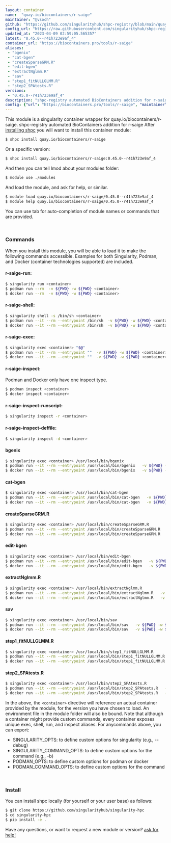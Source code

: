 ```yaml
---
layout: container
name:  "quay.io/biocontainers/r-saige"
maintainer: "@vsoch"
github: "https://github.com/singularityhub/shpc-registry/blob/main/quay.io/biocontainers/r-saige/container.yaml"
config_url: "https://raw.githubusercontent.com/singularityhub/shpc-registry/main/quay.io/biocontainers/r-saige/container.yaml"
updated_at: "2023-04-09 02:59:05.565357"
latest: "0.45.0--r41h723e9af_4"
container_url: "https://biocontainers.pro/tools/r-saige"
aliases:
 - "bgenix"
 - "cat-bgen"
 - "createSparseGRM.R"
 - "edit-bgen"
 - "extractNglmm.R"
 - "sav"
 - "step1_fitNULLGLMM.R"
 - "step2_SPAtests.R"
versions:
 - "0.45.0--r41h723e9af_4"
description: "shpc-registry automated BioContainers addition for r-saige"
config: {"url": "https://biocontainers.pro/tools/r-saige", "maintainer": "@vsoch", "description": "shpc-registry automated BioContainers addition for r-saige", "latest": {"0.45.0--r41h723e9af_4": "sha256:066611caaba72656958979750db871e1d4b81fcc0d44ba3bcffb513ac1847117"}, "tags": {"0.45.0--r41h723e9af_4": "sha256:066611caaba72656958979750db871e1d4b81fcc0d44ba3bcffb513ac1847117"}, "docker": "quay.io/biocontainers/r-saige", "aliases": {"bgenix": "/usr/local/bin/bgenix", "cat-bgen": "/usr/local/bin/cat-bgen", "createSparseGRM.R": "/usr/local/bin/createSparseGRM.R", "edit-bgen": "/usr/local/bin/edit-bgen", "extractNglmm.R": "/usr/local/bin/extractNglmm.R", "sav": "/usr/local/bin/sav", "step1_fitNULLGLMM.R": "/usr/local/bin/step1_fitNULLGLMM.R", "step2_SPAtests.R": "/usr/local/bin/step2_SPAtests.R"}}
---
```


This module is a singularity container wrapper for quay.io/biocontainers/r-saige.
shpc-registry automated BioContainers addition for r-saige
After [installing shpc](#install) you will want to install this container module:


```bash
$ shpc install quay.io/biocontainers/r-saige
```

Or a specific version:

```bash
$ shpc install quay.io/biocontainers/r-saige:0.45.0--r41h723e9af_4
```

And then you can tell lmod about your modules folder:

```bash
$ module use ./modules
```

And load the module, and ask for help, or similar.

```bash
$ module load quay.io/biocontainers/r-saige/0.45.0--r41h723e9af_4
$ module help quay.io/biocontainers/r-saige/0.45.0--r41h723e9af_4
```

You can use tab for auto-completion of module names or commands that are provided.

<br>

### Commands

When you install this module, you will be able to load it to make the following commands accessible.
Examples for both Singularity, Podman, and Docker (container technologies supported) are included.

#### r-saige-run:

```bash
$ singularity run <container>
$ podman run --rm  -v ${PWD} -w ${PWD} <container>
$ docker run --rm  -v ${PWD} -w ${PWD} <container>
```

#### r-saige-shell:

```bash
$ singularity shell -s /bin/sh <container>
$ podman run --it --rm --entrypoint /bin/sh  -v ${PWD} -w ${PWD} <container>
$ docker run --it --rm --entrypoint /bin/sh  -v ${PWD} -w ${PWD} <container>
```

#### r-saige-exec:

```bash
$ singularity exec <container> "$@"
$ podman run --it --rm --entrypoint ""  -v ${PWD} -w ${PWD} <container> "$@"
$ docker run --it --rm --entrypoint ""  -v ${PWD} -w ${PWD} <container> "$@"
```

#### r-saige-inspect:

Podman and Docker only have one inspect type.

```bash
$ podman inspect <container>
$ docker inspect <container>
```

#### r-saige-inspect-runscript:

```bash
$ singularity inspect -r <container>
```

#### r-saige-inspect-deffile:

```bash
$ singularity inspect -d <container>
```


#### bgenix

```bash
$ singularity exec <container> /usr/local/bin/bgenix
$ podman run --it --rm --entrypoint /usr/local/bin/bgenix   -v ${PWD} -w ${PWD} <container> -c " $@"
$ docker run --it --rm --entrypoint /usr/local/bin/bgenix   -v ${PWD} -w ${PWD} <container> -c " $@"
```


#### cat-bgen

```bash
$ singularity exec <container> /usr/local/bin/cat-bgen
$ podman run --it --rm --entrypoint /usr/local/bin/cat-bgen   -v ${PWD} -w ${PWD} <container> -c " $@"
$ docker run --it --rm --entrypoint /usr/local/bin/cat-bgen   -v ${PWD} -w ${PWD} <container> -c " $@"
```


#### createSparseGRM.R

```bash
$ singularity exec <container> /usr/local/bin/createSparseGRM.R
$ podman run --it --rm --entrypoint /usr/local/bin/createSparseGRM.R   -v ${PWD} -w ${PWD} <container> -c " $@"
$ docker run --it --rm --entrypoint /usr/local/bin/createSparseGRM.R   -v ${PWD} -w ${PWD} <container> -c " $@"
```


#### edit-bgen

```bash
$ singularity exec <container> /usr/local/bin/edit-bgen
$ podman run --it --rm --entrypoint /usr/local/bin/edit-bgen   -v ${PWD} -w ${PWD} <container> -c " $@"
$ docker run --it --rm --entrypoint /usr/local/bin/edit-bgen   -v ${PWD} -w ${PWD} <container> -c " $@"
```


#### extractNglmm.R

```bash
$ singularity exec <container> /usr/local/bin/extractNglmm.R
$ podman run --it --rm --entrypoint /usr/local/bin/extractNglmm.R   -v ${PWD} -w ${PWD} <container> -c " $@"
$ docker run --it --rm --entrypoint /usr/local/bin/extractNglmm.R   -v ${PWD} -w ${PWD} <container> -c " $@"
```


#### sav

```bash
$ singularity exec <container> /usr/local/bin/sav
$ podman run --it --rm --entrypoint /usr/local/bin/sav   -v ${PWD} -w ${PWD} <container> -c " $@"
$ docker run --it --rm --entrypoint /usr/local/bin/sav   -v ${PWD} -w ${PWD} <container> -c " $@"
```


#### step1_fitNULLGLMM.R

```bash
$ singularity exec <container> /usr/local/bin/step1_fitNULLGLMM.R
$ podman run --it --rm --entrypoint /usr/local/bin/step1_fitNULLGLMM.R   -v ${PWD} -w ${PWD} <container> -c " $@"
$ docker run --it --rm --entrypoint /usr/local/bin/step1_fitNULLGLMM.R   -v ${PWD} -w ${PWD} <container> -c " $@"
```


#### step2_SPAtests.R

```bash
$ singularity exec <container> /usr/local/bin/step2_SPAtests.R
$ podman run --it --rm --entrypoint /usr/local/bin/step2_SPAtests.R   -v ${PWD} -w ${PWD} <container> -c " $@"
$ docker run --it --rm --entrypoint /usr/local/bin/step2_SPAtests.R   -v ${PWD} -w ${PWD} <container> -c " $@"
```



In the above, the `<container>` directive will reference an actual container provided
by the module, for the version you have chosen to load. An environment file in the
module folder will also be bound. Note that although a container
might provide custom commands, every container exposes unique exec, shell, run, and
inspect aliases. For anycommands above, you can export:

 - SINGULARITY_OPTS: to define custom options for singularity (e.g., --debug)
 - SINGULARITY_COMMAND_OPTS: to define custom options for the command (e.g., -b)
 - PODMAN_OPTS: to define custom options for podman or docker
 - PODMAN_COMMAND_OPTS: to define custom options for the command

<br>

### Install

You can install shpc locally (for yourself or your user base) as follows:

```bash
$ git clone https://github.com/singularityhub/singularity-hpc
$ cd singularity-hpc
$ pip install -e .
```

Have any questions, or want to request a new module or version? [ask for help!](https://github.com/singularityhub/singularity-hpc/issues)